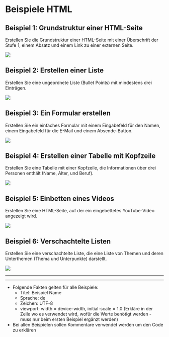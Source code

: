 # Beispiele HTML

## Beispiel 1: Grundstruktur einer HTML-Seite
Erstellen Sie die Grundstruktur einer HTML-Seite mit einer Überschrift der Stufe 1,
        einem Absatz und einem Link zu einer externen Seite.

 <img src="./Ergebnis_Bsp1.png">

## Beispiel 2: Erstellen einer Liste
Erstellen Sie eine ungeordnete Liste (Bullet Points) mit mindestens drei Einträgen.

<img src="./Ergebnis_Bsp2.png">

## Beispiel 3: Ein Formular erstellen
Erstellen Sie ein einfaches Formular mit einem Eingabefeld für den Namen,
        einem Eingabefeld für die E-Mail und einem Absende-Button.

<img src="./Ergebnis_Bsp3.png">

## Beispiel 4: Erstellen einer Tabelle mit Kopfzeile
Erstellen Sie eine Tabelle mit einer Kopfzeile, die Informationen über
        drei Personen enthält (Name, Alter, und Beruf).

<img src="./Ergebnis_Bsp4.png">

## Beispiel 5: Einbetten eines Videos
Erstellen Sie eine HTML-Seite, auf der ein eingebettetes YouTube-Video angezeigt wird.

<img src="./Ergebnis_Bsp5.png">

## Beispiel 6: Verschachtelte Listen
Erstellen Sie eine verschachtelte Liste, die eine Liste von Themen und deren
        Unterthemen (Thema und Unterpunkte) darstellt.

<img src="./Ergebnis_Bsp6.png">

---

---

- Folgende Fakten gelten für alle Beispiele:
    - Titel: Beispiel Name
    - Sprache: de
    - Zeichen: UTF-8
    - viewport: width = device-width, initial-scale = 1.0 (Erkläre in der Zeile wo es verwendet wird,
                wofür die Werte benötigt werden - muss nur beim ersten Beispiel ergänzt werden)
- Bei allen Beispielen sollen Kommentare verwendet werden um den Code zu erklären


